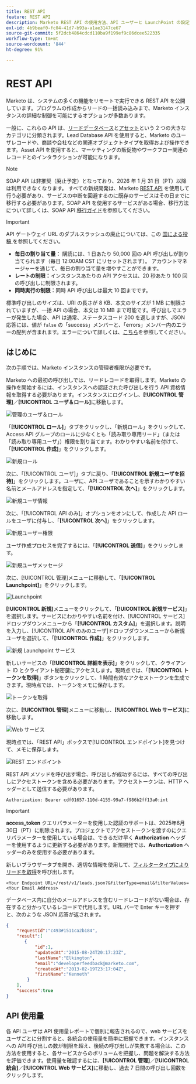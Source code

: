 ```yaml
---
title: REST API
feature: REST API
description: Marketo REST API の使用方法、API ユーザーと LaunchPoint の設定方法、割り当て量と制限の表示方法、Authorization ヘッダーによる認証方法およびリードの取得方法について説明します。
exl-id: 4b9beaf0-fc04-41d7-b93a-a1ae3147ce67
source-git-commit: 5f2dcb4864cdcd110ba9f199ef9c86dcee522335
workflow-type: tm+mt
source-wordcount: '844'
ht-degree: 91%

---
```


# REST API

Marketo は、システムの多くの機能をリモートで実行できる REST API を公開しています。プログラムの作成からリードの一括読み込みまで、Marketo インスタンスの詳細な制御を可能にするオプションが多数あります。

一般に、これらの API は、[リードデータベース](https://developer.adobe.com/marketo-apis/api/mapi/)と[アセット](https://developer.adobe.com/marketo-apis/api/asset/)という 2 つの大きなカテゴリに分類されます。Lead Database API を使用すると、Marketo のユーザレコードや、商談や会社などの関連オブジェクトタイプを取得および操作できます。Asset API を使用すると、マーケティングの販促物やワークフロー関連のレコードとのインタラクションが可能になります。

>[!NOTE]
>SOAP API は非推奨（廃止予定）となっており、2026 年 1 月 31 日（PT）以降は利用できなくなります。 すべての新規開発は、Marketo [REST API](./rest-api.md) を使用して行う必要があり、サービスの中断を回避するのに既存のサービスはその日までに移行する必要があります。SOAP API を使用するサービスがある場合、移行方法について詳しくは、SOAP API [移行ガイド](../soap-api/migration.md)を参照してください。
>

>[!IMPORTANT]
>API ゲートウェイ URL のダブルスラッシュの廃止については、この [ 国による投稿 ](https://nation.marketo.com/t5/product-blogs/rest-api-double-slash-deprecation/ba-p/358616) を参照してください。
>

- **毎日の割り当て量：** 購読には、1 日あたり 50,000 回の API 呼び出しが割り当てられます（毎日 12:00AM CST にリセットされます）。 アカウントマネージャーを通じて、毎日の割り当て量を増やすことができます。
- **レートの制限：**&#x200B;インスタンスあたりの API アクセスは、20 秒あたり 100 回の呼び出しに制限されます。
- **同時実行の制限：**&#x200B;同時 API 呼び出しは最大 10 回までです。

標準呼び出しのサイズは、URI の長さが 8 KB、本文のサイズが 1 MB に制限されていますが、一括 API の場合、本文は 10 MB まで可能です。呼び出しでエラーが発生した場合、API は通常、ステータスコード 200 を返しますが、JSON 応答には、値が `false` の「success」メンバーと、「errors」メンバー内のエラーの配列が含まれます。エラーについて詳しくは、[こちら](error-codes.md)を参照してください。

## はじめに

次の手順では、Marketo インスタンスの管理者権限が必要です。

Marketo への最初の呼び出しでは、リードレコードを取得します。Marketo の操作を開始するには、インスタンスへの認証された呼び出しを行う API 資格情報を取得する必要があります。インスタンスにログインし、**[!UICONTROL 管理]**／**[!UICONTROL ユーザ＆ロール]**&#x200B;に移動します。

![管理のユーザ＆ロール](assets/admin-users-and-roles.png)

「**[!UICONTROL ロール]**」タブをクリックし、「新規ロール」をクリックして、Access API グループのロールに少なくとも「読み取り専用リード」（または「読み取り専用ユーザ」）権限を割り当てます。わかりやすい名前を付けて、「**[!UICONTROL 作成]**」をクリックします。

![新規ロール](assets/new-role.png)

次に、「[!UICONTROL ユーザ]」タブに戻り、「**[!UICONTROL 新規ユーザを招待]**」をクリックします。ユーザに、API ユーザであることを示すわかりやすい名前とメールアドレスを指定して、「**[!UICONTROL 次へ]**」をクリックします。

![新規ユーザ情報](assets/new-user-info.png)

次に、「[!UICONTROL API のみ]」オプションをオンにして、作成した API ロールをユーザに付与し、「**[!UICONTROL 次へ]**」をクリックします。

![新規ユーザー権限](assets/new-user-permissions.png)

ユーザ作成プロセスを完了するには、「**[!UICONTROL 送信]**」をクリックします。

![新規ユーザメッセージ](assets/new-user-message.png)

次に、[!UICONTROL 管理]メニューに移動して、「**[!UICONTROL Launchpoint]**」をクリックします。

![Launchpoint](assets/admin-launchpoint.png)

**[!UICONTROL 新規]**&#x200B;メニューをクリックして、「**[!UICONTROL 新規サービス]**」を選択します。サービスにわかりやすい名前を付け、[!UICONTROL サービス]ドロップダウンメニューから「**[!UICONTROL カスタム]**」を選択します。説明を入力し、[!UICONTROL API のみのユーザ]ドロップダウンメニューから新規ユーザを選択して、「**[!UICONTROL 作成]**」をクリックします。

![新規 Launchpoint サービス](assets/admin-launchpoint-new-service.png)

新しいサービスの「**[!UICONTROL 詳細を表示]**」をクリックして、クライアント ID とクライアント秘密鍵にアクセスします。現時点では、「**[!UICONTROL トークンを取得]**」ボタンをクリックして、1 時間有効なアクセストークンを生成できます。現時点では、トークンをメモに保存します。

![トークンを取得](assets/get-token.png)

次に、**[!UICONTROL 管理]**&#x200B;メニューに移動し、**[!UICONTROL Web サービス]**&#x200B;に移動します。

![Web サービス](assets/admin-web-services.png)

現時点では、「REST API」ボックスで[!UICONTROL エンドポイント]を見つけて、メモに保存します。

![REST エンドポイント](assets/admin-web-services-rest-endpoint-1.png)

REST API メソッドを呼び出す場合、呼び出しが成功するには、すべての呼び出しにアクセストークンを含める必要があります。アクセストークンは、HTTP ヘッダーとして送信する必要があります。

```
Authorization: Bearer cdf01657-110d-4155-99a7-f986b2ff13a0:int
```

>[!IMPORTANT]
>
>**access_token** クエリパラメーターを使用した認証のサポートは、2025年6月30日（PT）に削除されます。プロジェクトでアクセストークンを渡すのにクエリパラメーターを使用している場合は、できるだけ早く **Authorization** ヘッダーを使用するように更新する必要があります。新規開発では、**Authorization** ヘッダーのみを使用する必要があります。

新しいブラウザータブを開き、適切な情報を使用して、[フィルタータイプによりリードを取得](https://developer.adobe.com/marketo-apis/api/mapi/#tag/Leads/operation/getLeadsByFilterUsingGET)を呼び出します。

```
<Your Endpoint URL>/rest/v1/leads.json?&filterType=email&filterValues=<Your Email Address>
```

データベース内に自分のメールアドレスを含むリードレコードがない場合は、存在すると分かっているレコードで代用します。URL バーで Enter キーを押すと、次のような JSON 応答が返されます。

```json
{
    "requestId":"c493#1511ca2b184",
    "result":[
       {
           "id":1,
           "updatedAt":"2015-08-24T20:17:23Z",
           "lastName":"Elkington",
           "email":"developerfeedback@marketo.com",
           "createdAt":"2013-02-19T23:17:04Z",
           "firstName":"Kenneth"
        }
    ],
    "success":true
}
```

## API 使用量

各 API ユーザは API 使用量レポートで個別に報告されるので、web サービスをユーザごとに分割すると、各統合の使用量を簡単に把握できます。インスタンスへの API 呼び出しの数が制限を超え、後続の呼び出しが失敗する場合は、この方法を使用すると、各サービスからのボリュームを把握し、問題を解決する方法を評価できます。使用量を確認するには、**[!UICONTROL 管理]**／**[!UICONTROL 統合]**／**[!UICONTROL Web サービス]**&#x200B;に移動し、過去 7 日間の呼び出し回数をクリックします。
